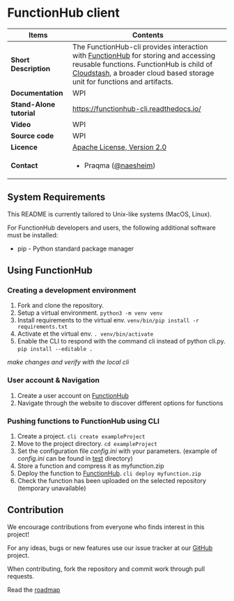 # FunctionHub client 

| Items                    | Contents                                                     |
| ------------------------ | ------------------------------------------------------------ |
| **Short Description**    | The FunctionHub-cli provides interaction with [FunctionHub](https://cloudstash.io) for storing and accessing reusable functions. FunctionHub is child of [Cloudstash](https://cloudstash.io), a broader cloud based storage unit for functions and artifacts. |
| **Documentation** | WPI|
| **Stand-Alone tutorial** | https://functionhub-cli.readthedocs.io/  |
| **Video** | WPI  |
| **Source code** | WPI  |
| **Licence** | [Apache License, Version 2.0](https://opensource.org/licenses/Apache-2.0) |
| **Contact**              | <ul><li> Praqma ([@naesheim](https://github.com/naesheim)) </li></ul> |

## System Requirements
This README is currently tailored to Unix-like systems (MacOS, Linux). 

For FunctionHub developers and users, the following additional software must be installed: 

 - pip - Python standard package manager 
 

## Using  FunctionHub
### Creating a development environment

1.  Fork and clone the repository.
2.  Setup a virtual environment. ``python3 -m venv venv``
3.  Install requirements to the virtual env. 
``venv/bin/pip install -r requirements.txt`` 
5. Activate et the virtual env.		``. venv/bin/activate`` 
6. Enable the CLI to respond with the command cli instead of python cli.py.
``pip install --editable .``

_make changes and verify with the local cli_

### User account & Navigation
1.  Create a user account on [FunctionHub](https://cloudstash.io)  
2.  Navigate through the website to discover different options for functions

### Pushing functions to FunctionHub using CLI

1. Create a project. ``cli create exampleProject`` 
2. Move to the project directory. ``cd exampleProject`` 
3. Set the configuration file _config.ini_ with your parameters. (example of _config.ini_ can be found  in [test](test/) directory)
4. Store a function and compress it as myfunction.zip
5. Deploy the function to [FunctionHub](https://cloudstash.io). ``cli deploy myfunction.zip`` 
6. Check the function has been uploaded on the selected repository (temporary unavailable)



## Contribution
We encourage contributions from everyone who finds interest in this project!

For any ideas, bugs or new features use our issue tracker at our  [GitHub](https://github.com/radon-h2020/functionHub-client/issues)  project.

When contributing, fork the repository and commit work through pull requests.





Read the [roadmap](ROADMAP.md)
